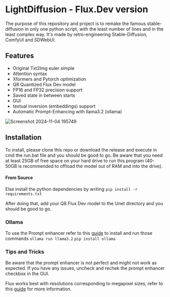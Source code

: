 # LightDiffusion - Flux.Dev version

The purpose of this repository and project is to remake the famous stable-diffusion in only one python script, with the
least number of lines and in the least complex way. It's made by retro-engineering Stable-Diffusion, ComfyUI and
SDWebUI.

## Features

- Original Txt2Img euler simple
- Attention syntax
- Xformers and Pytorch optimization
- Q8 Quantized Flux Dev model
- FP16 and FP32 precision support
- Saved state in between starts
- GUI
- textual inversion (embeddings) support
- Automatic Prompt-Enhancing with llama3.2 (ollama)

![Screenshot 2024-11-04 195749](https://github.com/user-attachments/assets/34e48afb-126b-402b-b454-cfef8fcedcca)

## Installation

To install, please clone this repo or download the release and execute in cmd the run.bat file and you should be good to go. Be aware that you need at least 25GB of free space on your hard drive to run this program (40-50GB is recommended to offload the model out of RAM and into the drive).

#### From Source

Else install the python dependencies by writing `pip install -r requirements.txt`

After doing that, add your Q8 Flux Dev model to the Unet directory and you should be good to go.

### Ollama

To use the Prompt enhancer refer to this [guide](https://github.com/ollama/ollama?tab=readme-ov-file) to install and run those commands
`ollama run llama3.2`
`pip install ollama`

### Tips and Tricks

Be aware that the prompt enhancer is not perfect and might not work as expected. If you have any issues, uncheck and rechek the prompt enhancer checkbox in the GUI.

Flux works best with resolutions corresponding to megapixel sizes, refer to this [guide](https://www.reddit.com/r/StableDiffusion/comments/1enxdga/flux_recommended_resolutions_from_01_to_20/) for more information.
